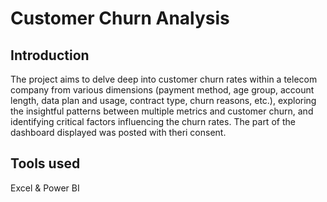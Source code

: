 # Customer Churn Analysis 

## Introduction 
The project aims to delve deep into customer churn rates within a telecom company from various dimensions (payment method, age group, account length, data plan and usage, contract type, churn reasons, etc.), exploring the insightful patterns between multiple metrics and customer churn, and identifying critical factors influencing the churn rates. The part of the dashboard displayed was posted with theri consent.

## Tools used 
Excel & Power BI




